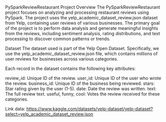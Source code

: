 PySparkReviewRestaurant Project
Overview
The PySparkReviewRestaurant project focuses on analyzing and processing restaurant reviews using PySpark. The project uses the yelp_academic_dataset_review.json dataset from Yelp, containing user reviews of various businesses. The primary goal of the project is to perform data analysis and generate meaningful insights from the reviews, including sentiment analysis, rating distributions, and text processing to discover common patterns or trends.

Dataset
The dataset used is part of the Yelp Open Dataset. Specifically, we use the yelp_academic_dataset_review.json file, which contains millions of user reviews for businesses across various categories.

Each record in the dataset contains the following key attributes:

review_id: Unique ID of the review.
user_id: Unique ID of the user who wrote the review.
business_id: Unique ID of the business being reviewed.
stars: Star rating given by the user (1-5).
date: Date the review was written.
text: The full review text.
useful, funny, cool: Votes the review received for these categories.

Link data: https://www.kaggle.com/datasets/yelp-dataset/yelp-dataset?select=yelp_academic_dataset_review.json
